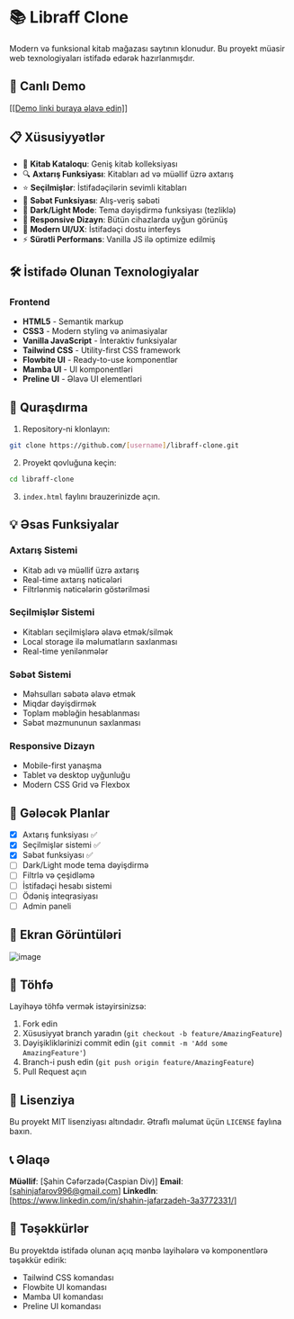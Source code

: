 # 📚 Libraff Clone

Modern və funksional kitab mağazası saytının klonudur. Bu proyekt müasir web texnologiyaları istifadə edərək hazırlanmışdır.

## 🚀 Canlı Demo

[[[Demo linki buraya əlavə edin]](https://libraff.netlify.app)]

## 📋 Xüsusiyyətlər

- 📖 **Kitab Kataloqu**: Geniş kitab kolleksiyası
- 🔍 **Axtarış Funksiyası**: Kitabları ad və müəllif üzrə axtarış
- ⭐ **Seçilmişlər**: İstifadəçilərin sevimli kitabları
- 🛒 **Səbət Funksiyası**: Alış-veriş səbəti
- 🌙 **Dark/Light Mode**: Tema dəyişdirmə funksiyası (tezliklə)
- 📱 **Responsive Dizayn**: Bütün cihazlarda uyğun görünüş
- 🎨 **Modern UI/UX**: İstifadəçi dostu interfeys
- ⚡ **Sürətli Performans**: Vanilla JS ilə optimize edilmiş

## 🛠️ İstifadə Olunan Texnologiyalar

### Frontend
- **HTML5** - Semantik markup
- **CSS3** - Modern styling və animasiyalar
- **Vanilla JavaScript** - İnteraktiv funksiyalar
- **Tailwind CSS** - Utility-first CSS framework
- **Flowbite UI** - Ready-to-use komponentlər
- **Mamba UI** - UI komponentləri
- **Preline UI** - Əlavə UI elementləri


## 🔧 Quraşdırma

1. Repository-ni klonlayın:
```bash
git clone https://github.com/[username]/libraff-clone.git
```

2. Proyekt qovluğuna keçin:
```bash
cd libraff-clone
```

3. `index.html` faylını brauzerinizde açın.

## 💡 Əsas Funksiyalar

### Axtarış Sistemi
- Kitab adı və müəllif üzrə axtarış
- Real-time axtarış nəticələri
- Filtrlənmiş nəticələrin göstərilməsi

### Seçilmişlər Sistemi
- Kitabları seçilmişlərə əlavə etmək/silmək
- Local storage ilə məlumatların saxlanması
- Real-time yenilənmələr

### Səbət Sistemi
- Məhsulları səbətə əlavə etmək
- Miqdar dəyişdirmək
- Toplam məbləğin hesablanması
- Səbət məzmununun saxlanması

### Responsive Dizayn
- Mobile-first yanaşma
- Tablet və desktop uyğunluğu
- Modern CSS Grid və Flexbox

## 🎯 Gələcək Planlar

- [x] Axtarış funksiyası ✅
- [x] Seçilmişlər sistemi ✅
- [x] Səbət funksiyası ✅
- [ ] Dark/Light mode tema dəyişdirmə
- [ ] Filtrlə və çeşidləmə
- [ ] İstifadəçi hesabı sistemi
- [ ] Ödəniş inteqrasiyası
- [ ] Admin paneli

## 📸 Ekran Görüntüləri

![image](https://github.com/user-attachments/assets/f7956e8e-33c1-44e6-8a68-747f4d3c0db0)


## 🤝 Töhfə

Layihəyə töhfə vermək istəyirsinizsə:

1. Fork edin
2. Xüsusiyyət branch yaradın (`git checkout -b feature/AmazingFeature`)
3. Dəyişikliklərinizi commit edin (`git commit -m 'Add some AmazingFeature'`)
4. Branch-i push edin (`git push origin feature/AmazingFeature`)
5. Pull Request açın

## 📝 Lisenziya

Bu proyekt MIT lisenziyası altındadır. Ətraflı məlumat üçün `LICENSE` faylına baxın.

## 📞 Əlaqə

**Müəllif**: [Şahin Cəfərzadə(Caspian Div)]
**Email**: [sahinjafarov996@gmail.com]
**LinkedIn**: [https://www.linkedin.com/in/shahin-jafarzadeh-3a3772331/]

## 🙏 Təşəkkürlər

Bu proyektdə istifadə olunan açıq mənbə layihələrə və komponentlərə təşəkkür edirik:
- Tailwind CSS komandası
- Flowbite UI komandası
- Mamba UI komandası
- Preline UI komandası
